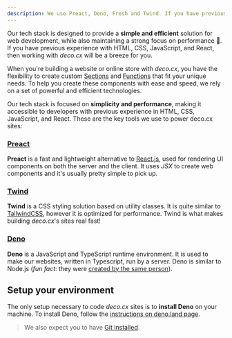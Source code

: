 ```yaml
---
description: We use Preact, Deno, Fresh and Twind. If you have previous experience with HTML, CSS, JavaScript, and React, then working with deco.cx will be a breeze for you.
---
```


Our tech stack is designed to provide a **simple and efficient** solution for web development, while also maintaining a strong focus on performance 🚀. If you have previous experience with HTML, CSS, JavaScript, and React, then working with _deco.cx_ will be a breeze for you.

When you're building a website or online store with _deco.cx_, you have the flexibility to create custom [Sections](https://deco.cx/docs/en/concepts/sections) and [Functions](https://deco.cx/docs/en/concepts/functions) that fit your unique needs. To help you create these components with ease and speed, we rely on a set of powerful and efficient technologies.

Our tech stack is focused on **simplicity and performance**, making it accessible to developers with previous experience in HTML, CSS, JavaScript, and React. These are the key tools we use to power deco.cx sites:

### [Preact](https://preactjs.com/ "https://preactjs.com/")

**Preact** is a fast and lightweight alternative to [React.js](https://reactjs.org/ "https://reactjs.org/"), used for rendering UI components on both the server and the client. It uses _JSX_ to create web components and it's usually pretty simple to pick up.

### [Twind](https://twind.style/ "https://twind.style/")

**Twind** is a CSS styling solution based on utility classes. It is quite similar to
[TailwindCSS](https://tailwindcss.com/ "https://tailwindcss.com/"), however it
is optimized for performance. Twind is what makes building _deco.cx_'s sites real fast!

### [Deno](https://deno.com/deploy "https://deno.com/deploy")

**Deno** is a JavaScript and TypeScript runtime environment. It is used to make our
websites, written in Typescript, run by a server. Deno is similar to Node.js
(_fun fact_: they were
[created by the same person](https://www.youtube.com/watch?v=M3BM9TB-8yA "https://www.youtube.com/watch?v=M3BM9TB-8yA")).

## Setup your environment

The only setup necessary to code _deco.cx_ sites is to **install Deno** on your machine. To install Deno, follow the
[instructions on deno.land page](https://deno.land/manual/getting_started/installation "https://deno.land/manual/getting_started/installation").

> We also expect you to have [Git installed](https://github.com/git-guides/install-git).





